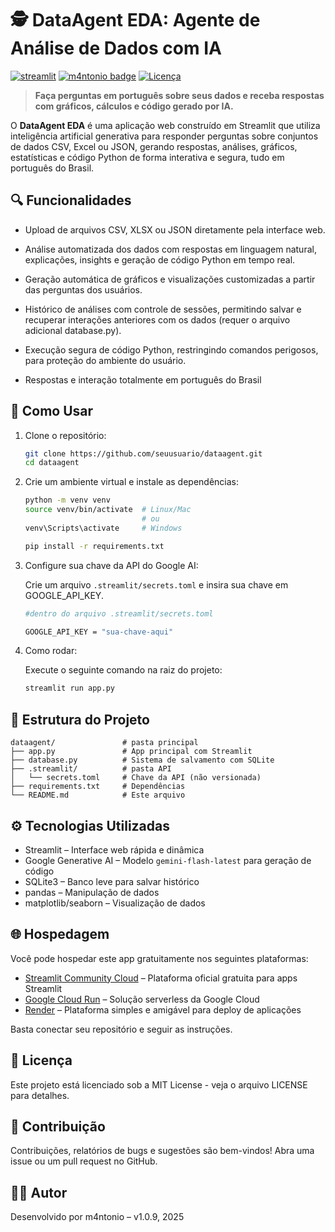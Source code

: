 # 🕵️ DataAgent EDA: Agente de Análise de Dados com IA

[![streamlit](https://img.shields.io/badge/OPEN-Streamlit-green)](https://i2a2mao08out25.streamlit.app/) 
[![m4ntonio badge](https://img.shields.io/badge/2025-ꂵ4ꋊ꓄ꄲꋊ꒐ꄲ-blue)](https://m4ntonio.github.io/) 
[![Licença](https://img.shields.io/badge/license-MIT-orange.svg)](LICENSE)

> **Faça perguntas em português sobre seus dados e receba respostas com gráficos, cálculos e código gerado por IA.**

O **DataAgent EDA** é uma aplicação web construído em Streamlit que utiliza inteligência artificial generativa para responder perguntas sobre conjuntos de dados CSV, Excel ou JSON, gerando respostas, análises, gráficos, estatísticas e código Python de forma interativa e segura, tudo em português do Brasil.

## 🔍 Funcionalidades

- Upload de arquivos CSV, XLSX ou JSON diretamente pela interface web.

- Análise automatizada dos dados com respostas em linguagem natural, explicações, insights e geração de código Python em tempo real.

- Geração automática de gráficos e visualizações customizadas a partir das perguntas dos usuários.

- Histórico de análises com controle de sessões, permitindo salvar e recuperar interações anteriores com os dados (requer o arquivo adicional database.py).

- Execução segura de código Python, restringindo comandos perigosos, para proteção do ambiente do usuário.

- Respostas e interação totalmente em português do Brasil

## 🚀 Como Usar

1. Clone o repositório:
   ```bash
   git clone https://github.com/seuusuario/dataagent.git
   cd dataagent

2. Crie um ambiente virtual e instale as dependências:
    ```bash
    python -m venv venv
    source venv/bin/activate  # Linux/Mac
                              # ou
    venv\Scripts\activate     # Windows

    pip install -r requirements.txt

3. Configure sua chave da API do Google AI:
    
    Crie um arquivo `.streamlit/secrets.toml` e insira sua chave em GOOGLE_API_KEY.
    ```bash
    #dentro do arquivo .streamlit/secrets.toml

    GOOGLE_API_KEY = "sua-chave-aqui"

4. Como rodar:

   Execute o seguinte comando na raiz do projeto:
   ```bash
   streamlit run app.py

## 📂 Estrutura do Projeto

```
dataagent/               # pasta principal
├── app.py               # App principal com Streamlit
├── database.py          # Sistema de salvamento com SQLite
├── .streamlit/          # pasta API
│   └── secrets.toml     # Chave da API (não versionada)
├── requirements.txt     # Dependências
└── README.md            # Este arquivo
```

## ⚙️ Tecnologias Utilizadas
- Streamlit – Interface web rápida e dinâmica
- Google Generative AI – Modelo `gemini-flash-latest` para geração de código
- SQLite3 – Banco leve para salvar histórico
- pandas – Manipulação de dados
- matplotlib/seaborn – Visualização de dados

## 🌐 Hospedagem

Você pode hospedar este app gratuitamente nos seguintes plataformas:

- [Streamlit Community Cloud](https://share.streamlit.io/) – Plataforma oficial gratuita para apps Streamlit
- [Google Cloud Run](https://cloud.google.com/run) – Solução serverless da Google Cloud
- [Render](https://render.com) – Plataforma simples e amigável para deploy de aplicações

Basta conectar seu repositório e seguir as instruções.

## 📄 Licença
Este projeto está licenciado sob a MIT License - veja o arquivo LICENSE para detalhes.

## 💬 Contribuição
Contribuições, relatórios de bugs e sugestões são bem-vindos!
Abra uma issue ou um pull request no GitHub.

## 🧑‍💻 Autor

Desenvolvido por m4ntonio – v1.0.9, 2025
